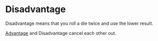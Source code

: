 # Disadvantage

Disadvantage means that you roll a die twice and use the lower result.

[Advantage](Advantage.md) and Disadvantage cancel each other out.
